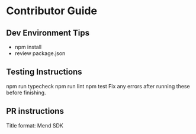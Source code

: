 # Contributor Guide

## Dev Environment Tips
- npm install
- review package.json

## Testing Instructions
npm run typecheck
npm run lint
npm test
Fix any errors after running these before finishing.

## PR instructions
Title format: Mend SDK <Title>
